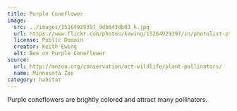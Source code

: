 ```yaml
---
title: Purple Coneflower
image:
  src: ../images/15264929397_9db643db03_k.jpg
  url: https://www.flickr.com/photos/kewing/15264929397/in/photolist-pfUKFT-pvmF13-f6RU7B-eyN3pP-eyRbEA-513ziF-75FaX-tw15Uh-pfUw6C-9XQKck-9RvayA-JCveZt-J9mz7Y-agNhy4-og4rVR-3fc4Z4-9Wkipc-uX5GDz-53NZVs-izNuX-h5ARaZ-eyR8Rd-GHbqBm-wvkFJB-uqCmQ6-22w5BL-6KcyPa-a6XfaJ-6kyyoj-f6bZno-htZ5VG-eG7sG2-BYQa-nVLCds-oGecaF-wLSaaz-6Y5ejz-9wsL2j-wFonXE-9MppuP-ahZNGv-oj2JbD-NchkTb-a6j7Jz-xfYrgE-dPS2M-8ZeV4V-73Notp-9YBCkP-gtqvjg
  license: Public Domain
  creator: Keith Ewing
  alt: Bee on Purple Coneflower
source:
  url: http://mnzoo.org/conservation/act-wildlife/plant-pollinators/
  name: Minnesota Zoo
category: habitat
---
```

Purple coneflowers are brightly colored and attract many pollinators.
